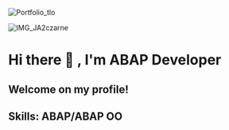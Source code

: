 
![Portfolio_tlo](https://github.com/GrzegorzKraszewski/GrzegorzKraszewski/assets/141272893/b55b88aa-1075-45cf-a956-925c0be2a7e3)

![IMG_JA2czarne](https://github.com/GrzegorzKraszewski/GrzegorzKraszewski/assets/141272893/c4d6caf1-c283-4e71-a74f-9a11837d9f5d)


# Hi there 👋 ,  I'm ABAP Developer 
## Welcome on my profile!
## Skills: ABAP/ABAP OO


<!--
**GrzegorzKraszewski/GrzegorzKraszewski** is a ✨ _special_ ✨ repository because its `README.md` (this file) appears on your GitHub profile.

Here are some ideas to get you started:

- 🔭 I’m currently working on ...
- 🌱 I’m currently learning ...
- 👯 I’m looking to collaborate on ...
- 🤔 I’m looking for help with ...
- 💬 Ask me about ...
- 📫 How to reach me: ...
- 😄 Pronouns: ...
- ⚡ Fun fact: ...
-->
